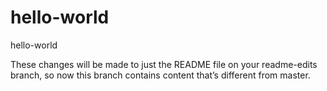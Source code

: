 # hello-world
hello-world

These changes will be made to just the README file on your readme-edits branch, 
so now this branch contains content that’s different from master.
